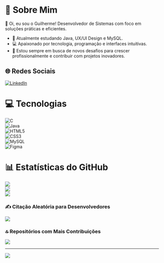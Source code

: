 # 💫 Sobre Mim  
👋 Oi, eu sou o Guilherme! Desenvolvedor de Sistemas com foco em soluções práticas e eficientes.

- 🌱 Atualmente estudando Java, UX/UI Design e MySQL.  
- 💻 Apaixonado por tecnologia, programação e interfaces intuitivas.  
- 🚀 Estou sempre em busca de novos desafios para crescer profissionalmente e contribuir com projetos inovadores.

## 🌐 Redes Sociais  
[![LinkedIn](https://img.shields.io/badge/LinkedIn-%230077B5.svg?logo=linkedin&logoColor=white)](https://linkedin.com/in/guilherme-fonseca-4386b2357/)

# 💻 Tecnologias  
![C](https://img.shields.io/badge/c-%2300599C.svg?style=for-the-badge&logo=c&logoColor=white)  
![Java](https://img.shields.io/badge/java-%23ED8B00.svg?style=for-the-badge&logo=openjdk&logoColor=white)  
![HTML5](https://img.shields.io/badge/html5-%23E34F26.svg?style=for-the-badge&logo=html5&logoColor=white)  
![CSS3](https://img.shields.io/badge/css3-%231572B6.svg?style=for-the-badge&logo=css3&logoColor=white)  
![MySQL](https://img.shields.io/badge/mysql-4479A1.svg?style=for-the-badge&logo=mysql&logoColor=white)  
![Figma](https://img.shields.io/badge/figma-%23F24E1E.svg?style=for-the-badge&logo=figma&logoColor=white)

# 📊 Estatísticas do GitHub  
![](https://github-readme-stats.vercel.app/api?username=guylhermezxs&theme=dark&hide_border=false&include_all_commits=true&count_private=false)  
![](https://nirzak-streak-stats.vercel.app/?user=guylhermezxs&theme=dark&hide_border=false)  
![](https://github-readme-stats.vercel.app/api/top-langs/?username=guylhermezxs&theme=dark&hide_border=false&include_all_commits=true&count_private=false&layout=compact)

### ✍️ Citação Aleatória para Desenvolvedores  
![](https://quotes-github-readme.vercel.app/api?type=horizontal&theme=dark)

### 🔝 Repositórios com Mais Contribuições  
![](https://github-contributor-stats.vercel.app/api?username=guylhermezxs&limit=5&theme=dark&combine_all_yearly_contributions=true)

---

[![](https://visitcount.itsvg.in/api?id=guylhermezxs&icon=0&color=0)](https://visitcount.itsvg.in)  
<!-- Criado com orgulho pelo GPRM ( https://gprm.itsvg.in ) -->
